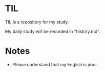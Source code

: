 # TIL
TIL is a repository for my study.

My daily study will be recorded in "history.md".


# Notes
- Please understand that my English is poor


